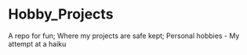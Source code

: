 # Hobby_Projects
A repo for fun; Where my projects are safe kept; Personal hobbies - My attempt at a haiku
